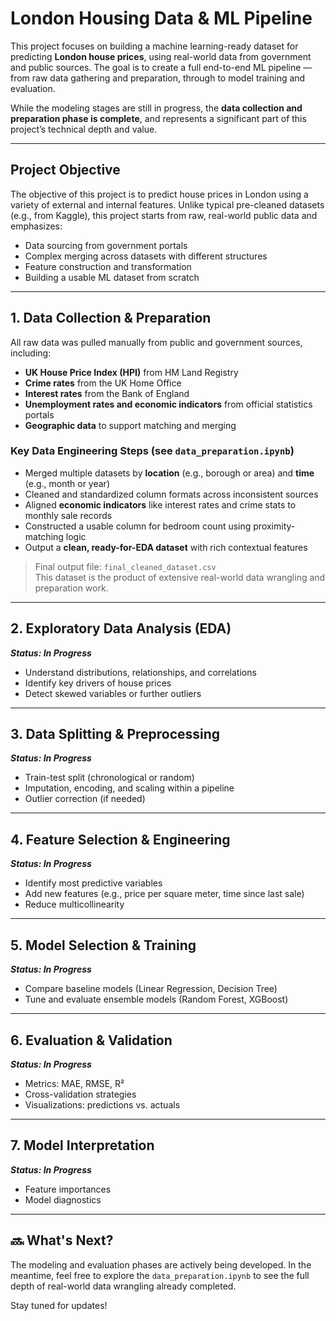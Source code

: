 # London Housing Data & ML Pipeline

This project focuses on building a machine learning-ready dataset for predicting **London house prices**, using real-world data from government and public sources. The goal is to create a full end-to-end ML pipeline — from raw data gathering and preparation, through to model training and evaluation.

While the modeling stages are still in progress, the **data collection and preparation phase is complete**, and represents a significant part of this project’s technical depth and value.

---

## Project Objective

The objective of this project is to predict house prices in London using a variety of external and internal features. Unlike typical pre-cleaned datasets (e.g., from Kaggle), this project starts from raw, real-world public data and emphasizes:
- Data sourcing from government portals
- Complex merging across datasets with different structures
- Feature construction and transformation
- Building a usable ML dataset from scratch

---

##  1. Data Collection & Preparation

All raw data was pulled manually from public and government sources, including:

- **UK House Price Index (HPI)** from HM Land Registry  
- **Crime rates** from the UK Home Office  
- **Interest rates** from the Bank of England  
- **Unemployment rates and economic indicators** from official statistics portals  
- **Geographic data** to support matching and merging

### Key Data Engineering Steps (see `data_preparation.ipynb`)

- Merged multiple datasets by **location** (e.g., borough or area) and **time** (e.g., month or year)
- Cleaned and standardized column formats across inconsistent sources
- Aligned **economic indicators** like interest rates and crime stats to monthly sale records
- Constructed a usable column for bedroom count using proximity-matching logic
- Output a **clean, ready-for-EDA dataset** with rich contextual features

> Final output file: `final_cleaned_dataset.csv`  
> This dataset is the product of extensive real-world data wrangling and preparation work.

---

## 2. Exploratory Data Analysis (EDA)  
**_Status: In Progress_**

- Understand distributions, relationships, and correlations
- Identify key drivers of house prices
- Detect skewed variables or further outliers

---

## 3. Data Splitting & Preprocessing  
**_Status: In Progress_**

- Train-test split (chronological or random)
- Imputation, encoding, and scaling within a pipeline
- Outlier correction (if needed)

---

## 4. Feature Selection & Engineering  
**_Status: In Progress_**

- Identify most predictive variables
- Add new features (e.g., price per square meter, time since last sale)
- Reduce multicollinearity

---

## 5. Model Selection & Training  
**_Status: In Progress_**

- Compare baseline models (Linear Regression, Decision Tree)
- Tune and evaluate ensemble models (Random Forest, XGBoost)

---

## 6. Evaluation & Validation  
**_Status: In Progress_**

- Metrics: MAE, RMSE, R²
- Cross-validation strategies
- Visualizations: predictions vs. actuals

---

## 7. Model Interpretation  
**_Status: In Progress_**

- Feature importances
- Model diagnostics

---

## 🔜 What's Next?

The modeling and evaluation phases are actively being developed. In the meantime, feel free to explore the `data_preparation.ipynb` to see the full depth of real-world data wrangling already completed.

Stay tuned for updates!
